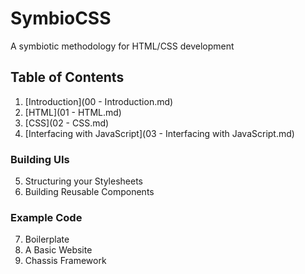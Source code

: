 # SymbioCSS
A symbiotic methodology for HTML/CSS development

## Table of Contents

1. [Introduction](00 - Introduction.md)
2. [HTML](01 - HTML.md)
3. [CSS](02 - CSS.md)
4. [Interfacing with JavaScript](03 - Interfacing with JavaScript.md)

### Building UIs
5. Structuring your Stylesheets
6. Building Reusable Components

### Example Code
7. Boilerplate
8. A Basic Website
9. Chassis Framework
